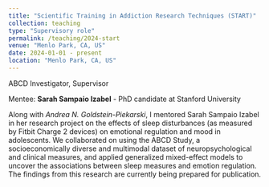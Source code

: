 ```yaml
---
title: "Scientific Training in Addiction Research Techniques (START)"
collection: teaching
type: "Supervisory role"
permalink: /teaching/2024-start
venue: "Menlo Park, CA, US"
date: 2024-01-01 - present
location: "Menlo Park, CA, US"
---
```


ABCD Investigator, Supervisor

Mentee: **Sarah Sampaio Izabel** - PhD candidate at Stanford University

Along with *Andrea N. Goldstein-Piekarski*, I mentored Sarah Sampaio Izabel in her research project on the effects of sleep disturbances (as measured by Fitbit Charge 2 devices) on emotional regulation and mood in adolescents. We collaborated on using the ABCD Study, a socioeconomically diverse and multimodal dataset of neuropsychological and clinical measures, and applied generalized mixed-effect models to uncover the associations between sleep measures and emotion regulation. The findings from this research are currently being prepared for publication.




